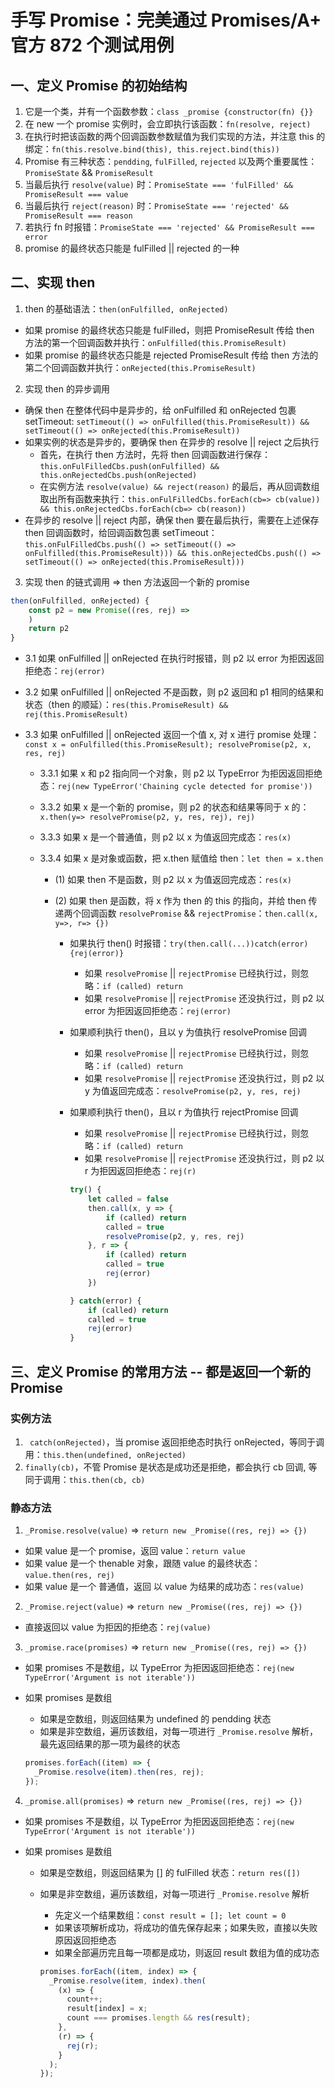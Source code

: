# 手写 Promise：完美通过 Promises/A+ 官方 872 个测试用例

## 一、定义 Promise 的初始结构

1. 它是一个类，并有一个函数参数：`class _promise {constructor(fn) {}}`
2. 在 new 一个 promise 实例时，会立即执行该函数：`fn(resolve, reject)`
3. 在执行时把该函数的两个回调函数参数赋值为我们实现的方法，并注意 this 的绑定：`fn(this.resolve.bind(this), this.reject.bind(this))`
4. Promise 有三种状态：`pendding`, `fulFilled`, `rejected` 以及两个重要属性：`PromiseState` && `PromiseResult`
5. 当最后执行 `resolve(value)` 时：`PromiseState === 'fulFilled' && PromiseResult === value`
6. 当最后执行 `reject(reason)` 时：`PromiseState === 'rejected' && PromiseResult === reason`
7. 若执行 fn 时报错：`PromiseState === 'rejected' && PromiseResult === error`
8. promise 的最终状态只能是 fulFilled || rejected 的一种

## 二、实现 then

1. then 的基础语法：`then(onFulfilled, onRejected)`

- 如果 promise 的最终状态只能是 fulFilled，则把 PromiseResult 传给 then 方法的第一个回调函数并执行：`onFulfilled(this.PromiseResult)`
- 如果 promise 的最终状态只能是 rejected PromiseResult 传给 then 方法的第二个回调函数并执行：`onRejected(this.PromiseResult)`

2. 实现 then 的异步调用

- 确保 then 在整体代码中是异步的，给 onFulfilled 和 onRejected 包裹 setTimeout: `setTimeout(() => onFulfilled(this.PromiseResult)) && setTimeout(() => onRejected(this.PromiseResult))`
- 如果实例的状态是异步的，要确保 then 在异步的 resolve || reject 之后执行
  - 首先，在执行 then 方法时，先将 then 回调函数进行保存：`this.onFulFilledCbs.push(onFulfilled) && this.onRejectedCbs.push(onRejected)`
  - 在实例方法 `resolve(value) && reject(reason)` 的最后，再从回调数组取出所有函数来执行：`this.onFulFilledCbs.forEach(cb=> cb(value)) && this.onRejectedCbs.forEach(cb=> cb(reason))`
- 在异步的 resolve || reject 内部，确保 then 要在最后执行，需要在上述保存 then 回调函数时，给回调函数包裹 setTimeout：`this.onFulFilledCbs.push(() => setTimeout(() => onFulfilled(this.PromiseResult))) && this.onRejectedCbs.push(() => setTimeout(() => onRejected(this.PromiseResult)))`

3. 实现 then 的链式调用 => then 方法返回一个新的 promise

```javascript
then(onFulfilled, onRejected) {
    const p2 = new Promise((res, rej) =>
    )
    return p2
}

```

- 3.1 如果 onFulfilled || onRejected 在执行时报错，则 p2 以 error 为拒因返回拒绝态：`rej(error)`
- 3.2 如果 onFulfilled || onRejected 不是函数，则 p2 返回和 p1 相同的结果和状态（then 的顺延）：`res(this.PromiseResult) && rej(this.PromiseResult)`
- 3.3 如果 onFulfilled || onRejected 返回一个值 x, 对 x 进行 promise 处理：`const x = onFulfilled(this.PromiseResult); resolvePromise(p2, x, res, rej)`

  - 3.3.1 如果 x 和 p2 指向同一个对象，则 p2 以 TypeError 为拒因返回拒绝态：`rej(new TypeError('Chaining cycle detected for promise'))`
  - 3.3.2 如果 x 是一个新的 promise，则 p2 的状态和结果等同于 x 的：`x.then(y=> resolvePromise(p2, y, res, rej), rej)`
  - 3.3.3 如果 x 是一个普通值，则 p2 以 x 为值返回完成态：`res(x)`
  - 3.3.4 如果 x 是对象或函数，把 x.then 赋值给 then：`let then = x.then`

    - (1) 如果 then 不是函数，则 p2 以 x 为值返回完成态：`res(x)`
    - (2) 如果 then 是函数，将 x 作为 then 的 this 的指向，并给 then 传递两个回调函数 `resolvePromise` && `rejectPromise`：`then.call(x, y=>, r=> {})`

      - 如果执行 then() 时报错：`try(then.call(...))catch(error) {rej(error)}`
        - 如果 `resolvePromise` || `rejectPromise` 已经执行过，则忽略：`if (called) return`
        - 如果 `resolvePromise` || `rejectPromise` 还没执行过，则 p2 以 error 为拒因返回拒绝态：`rej(error)`
      - 如果顺利执行 then()，且以 y 为值执行 resolvePromise 回调
        - 如果 `resolvePromise` || `rejectPromise` 已经执行过，则忽略：`if (called) return`
        - 如果 `resolvePromise` || `rejectPromise` 还没执行过，则 p2 以 y 为值返回完成态：`resolvePromise(p2, y, res, rej)`
      - 如果顺利执行 then()，且以 r 为值执行 rejectPromise 回调

        - 如果 `resolvePromise` || `rejectPromise` 已经执行过，则忽略：`if (called) return`
        - 如果 `resolvePromise` || `rejectPromise` 还没执行过，则 p2 以 r 为拒因返回拒绝态：`rej(r)`

        ```javascript
        try() {
            let called = false
            then.call(x, y => {
                if (called) return
                called = true
                resolvePromise(p2, y, res, rej)
            }, r => {
                if (called) return
                called = true
                rej(error)
            })

        } catch(error) {
            if (called) return
            called = true
            rej(error)
        }

        ```

## 三、定义 Promise 的常用方法 -- 都是返回一个新的 Promise

### 实例方法

1. ` catch(onRejected)`，当 promise 返回拒绝态时执行 onRejected，等同于调用：`this.then(undefined, onRejected)`
2. `finally(cb)`，不管 Promise 是状态是成功还是拒绝，都会执行 cb 回调, 等同于调用：`this.then(cb, cb)`

### 静态方法

1. `_Promise.resolve(value)` => `return new _Promise((res, rej) => {})`

- 如果 value 是一个 promise，返回 value：`return value`
- 如果 value 是一个 thenable 对象，跟随 value 的最终状态：`value.then(res, rej)`
- 如果 value 是一个 普通值，返回 以 value 为结果的成功态：`res(value)`

2. `_Promise.reject(value)` => `return new _Promise((res, rej) => {})`

- 直接返回以 value 为拒因的拒绝态：`rej(value)`

3. `_promise.race(promises)` => `return new _Promise((res, rej) => {})`

- 如果 promises 不是数组，以 TypeError 为拒因返回拒绝态：`rej(new TypeError('Argument is not iterable'))`
- 如果 promises 是数组

  - 如果是空数组，则返回结果为 undefined 的 pendding 状态
  - 如果是非空数组，遍历该数组，对每一项进行 `_Promise.resolve` 解析，最先返回结果的那一项为最终的状态

  ```javascript
  promises.forEach((item) => {
    _Promise.resolve(item).then(res, rej);
  });
  ```

4. `_promise.all(promises)` => `return new _Promise((res, rej) => {})`

- 如果 promises 不是数组，以 TypeError 为拒因返回拒绝态：`rej(new TypeError('Argument is not iterable'))`
- 如果 promises 是数组

  - 如果是空数组，则返回结果为 [] 的 fulFilled 状态：`return res([])`
  - 如果是非空数组，遍历该数组，对每一项进行 `_Promise.resolve` 解析

    - 先定义一个结果数组：`const result = []; let count = 0`
    - 如果该项解析成功，将成功的值先保存起来；如果失败，直接以失败原因返回拒绝态
    - 如果全部遍历完且每一项都是成功，则返回 result 数组为值的成功态

    ```javascript
    promises.forEach((item, index) => {
      _Promise.resolve(item, index).then(
        (x) => {
          count++;
          result[index] = x;
          count === promises.length && res(result);
        },
        (r) => {
          rej(r);
        }
      );
    });
    ```
